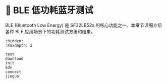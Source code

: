 # 📡 BLE 低功耗蓝牙测试

BLE (Bluetooth Low Energy) 是 SF32LB52x 的核心功能之一。本章节详细介绍各种 BLE 应用场景下的功耗测试方法和结果。

```{toctree}
:hidden:
:maxdepth: 2

test
download
init
adv
connect
jieguo
```

